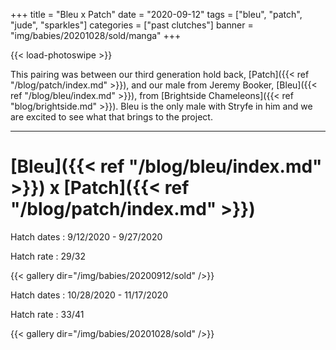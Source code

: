 +++
title = "Bleu x Patch"
date = "2020-09-12"
tags = ["bleu", "patch", "jude", "sparkles"]
categories = ["past clutches"]
banner = "img/babies/20201028/sold/manga"
+++

{{< load-photoswipe >}}

This pairing was between our third generation hold back, [Patch]({{< ref "/blog/patch/index.md" >}}), and our male from Jeremy Booker, [Bleu]({{< ref "/blog/bleu/index.md" >}}), from [Brightside Chameleons]({{< ref "blog/brightside.md" >}}). Bleu is the only male with Stryfe in him and we are excited to see what that brings to the project.

---

# [Bleu]({{< ref "/blog/bleu/index.md" >}}) x [Patch]({{< ref "/blog/patch/index.md" >}})

Hatch dates
: 9/12/2020 - 9/27/2020

Hatch rate
: 29/32

{{< gallery dir="/img/babies/20200912/sold" />}}

Hatch dates
: 10/28/2020 - 11/17/2020

Hatch rate
: 33/41

{{< gallery dir="/img/babies/20201028/sold" />}}